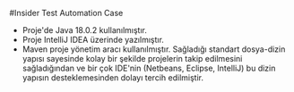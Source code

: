 #Insider Test Automation Case

- Proje'de Java 18.0.2 kullanılmıştır.
- Proje IntelliJ IDEA üzerinde yazılmıştır.
- Maven proje yönetim aracı kullanılmıştır. Sağladığı standart dosya-dizin yapısı sayesinde kolay bir şekilde projelerin takip edilmesini sağladığından ve bir çok IDE'nin (Netbeans, Eclipse, IntelliJ) bu dizin yapısın desteklemesinden dolayı tercih edilmiştir.
